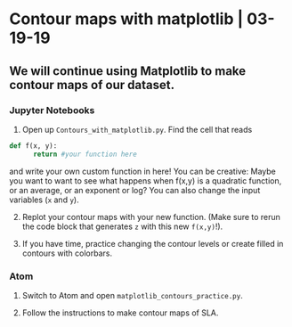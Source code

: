 # Contour maps with matplotlib | 03-19-19

## We will continue using Matplotlib to make contour maps of our dataset.

### Jupyter Notebooks
1. Open up `Contours_with_matplotlib.py`. Find the cell that reads 
```python
def f(x, y): 
      return #your function here
```
and write your own custom function in here! You can be creative: Maybe you want to want to see what happens when f(x,y) is a quadratic function, or an average, or an exponent or log? 
You can also change the input variables (`x` and `y`).

2. Replot your contour maps with your new function. (Make sure to rerun the code block that generates `z` with this new `f(x,y)`!).

3. If you have time, practice changing the contour levels or create filled in contours with colorbars.

### Atom
1. Switch to Atom and open `matplotlib_contours_practice.py`. 

2. Follow the instructions to make contour maps of SLA.  
